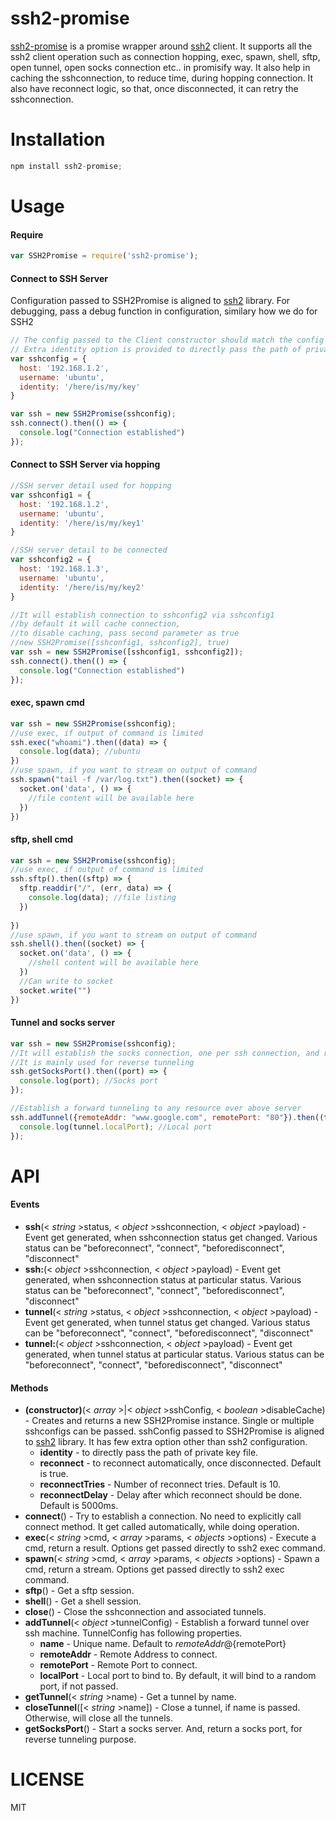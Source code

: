 ssh2-promise
===========

[ssh2-promise](https://github.com/sanketbajoria/ssh2-promise) is a promise wrapper around [ssh2](https://www.npmjs.com/package/ssh2) client. It supports all the ssh2 client operation such as connection hopping, exec, spawn, shell, sftp, open tunnel, open socks connection etc.. in promisify way. It also help in caching the sshconnection, to reduce time, during hopping connection. It also have reconnect logic, so that, once disconnected, it can retry the sshconnection.

Installation
===============

```javascript
npm install ssh2-promise;
```


Usage
===============

#### Require

```javascript
var SSH2Promise = require('ssh2-promise');
```

#### Connect to SSH Server

Configuration passed to SSH2Promise is aligned to [ssh2](https://www.npmjs.com/package/ssh2) library. For debugging, pass a debug function in configuration, similary how we do for SSH2

```javascript
// The config passed to the Client constructor should match the config required by ssh2.
// Extra identity option is provided to directly pass the path of private key file
var sshconfig = {
  host: '192.168.1.2',
  username: 'ubuntu',
  identity: '/here/is/my/key'
}

var ssh = new SSH2Promise(sshconfig);
ssh.connect().then(() => {
  console.log("Connection established") 
});

```
#### Connect to SSH Server via hopping

```javascript
//SSH server detail used for hopping
var sshconfig1 = {
  host: '192.168.1.2',
  username: 'ubuntu',
  identity: '/here/is/my/key1'
}

//SSH server detail to be connected
var sshconfig2 = {
  host: '192.168.1.3',
  username: 'ubuntu',
  identity: '/here/is/my/key2'
}

//It will establish connection to sshconfig2 via sshconfig1
//by default it will cache connection, 
//to disable caching, pass second parameter as true
//new SSH2Promise([sshconfig1, sshconfig2], true)
var ssh = new SSH2Promise([sshconfig1, sshconfig2]);
ssh.connect().then(() => {
  console.log("Connection established") 
});

```

#### exec, spawn cmd

```javascript
var ssh = new SSH2Promise(sshconfig);
//use exec, if output of command is limited
ssh.exec("whoami").then((data) => {
  console.log(data); //ubuntu
})
//use spawn, if you want to stream on output of command
ssh.spawn("tail -f /var/log.txt").then((socket) => {
  socket.on('data', () => {
    //file content will be available here
  })
})
```

#### sftp, shell cmd

```javascript
var ssh = new SSH2Promise(sshconfig);
//use exec, if output of command is limited
ssh.sftp().then((sftp) => {
  sftp.readdir("/", (err, data) => {
    console.log(data); //file listing
  })
  
})
//use spawn, if you want to stream on output of command
ssh.shell().then((socket) => {
  socket.on('data', () => {
    //shell content will be available here
  })
  //Can write to socket 
  socket.write("")
})
```

#### Tunnel and socks server

```javascript
var ssh = new SSH2Promise(sshconfig);
//It will establish the socks connection, one per ssh connection, and return the port
//It is mainly used for reverse tunneling
ssh.getSocksPort().then((port) => {
  console.log(port); //Socks port
});

//Establish a forward tunneling to any resource over above server
ssh.addTunnel({remoteAddr: "www.google.com", remotePort: "80"}).then((tunnel) => {
  console.log(tunnel.localPort); //Local port 
});
```

API
===============

#### Events
* **ssh**(< _string_ >status, < _object_ >sshconnection, < _object_ >payload) - Event get generated, when sshconnection status get changed. Various status can be "beforeconnect", "connect", "beforedisconnect", "disconnect"
* **ssh:<status>**(< _object_ >sshconnection, < _object_ >payload) - Event get generated, when sshconnection status at particular status. Various status can be "beforeconnect", "connect", "beforedisconnect", "disconnect"
* **tunnel**(< _string_ >status, < _object_ >sshconnection, < _object_ >payload) - Event get generated, when tunnel status get changed. Various status can be "beforeconnect", "connect", "beforedisconnect", "disconnect"
* **tunnel:<status>**(< _object_ >sshconnection, < _object_ >payload) - Event get generated, when tunnel status at particular status. Various status can be "beforeconnect", "connect", "beforedisconnect", "disconnect"


#### Methods
* **(constructor)**(< _array_ >|< _object_ >sshConfig, < _boolean_ >disableCache) - Creates and returns a new SSH2Promise instance. Single or multiple sshconfigs can be passed. sshConfig passed to SSH2Promise is aligned to [ssh2](https://www.npmjs.com/package/ssh2) library. It has few extra option other than ssh2 configuration.
  * **identity** - to directly pass the path of private key file.
  * **reconnect** - to reconnect automatically, once disconnected. Default is true.
  * **reconnectTries** - Number of reconnect tries. Default is 10.
  * **reconnectDelay** - Delay after which reconnect should be done. Default is 5000ms. 
* **connect**() - Try to establish a connection. No need to explicitly call connect method. It get called automatically, while doing operation.
* **exec**(< _string_ >cmd, < _array_ >params, < _objects_ >options) - Execute a cmd, return a result. Options get passed directly to ssh2 exec command.
* **spawn**(< _string_ >cmd, < _array_ >params, < _objects_ >options) - Spawn a cmd, return a stream. Options get passed directly to ssh2 exec command.
* **sftp**() - Get a sftp session.
* **shell**() - Get a shell session.
* **close**() - Close the sshconnection and associated tunnels.
* **addTunnel**(< _object_ >tunnelConfig) - Establish a forward tunnel over ssh machine. TunnelConfig has following properties.
  * **name** - Unique name. Default to ${remoteAddr}@${remotePort}
  * **remoteAddr** - Remote Address to connect.
  * **remotePort** - Remote Port to connect.
  * **localPort** - Local port to bind to. By default, it will bind to a random port, if not passed. 
* **getTunnel**(< _string_ >name) - Get a tunnel by name.
* **closeTunnel**([< _string_ >name]) - Close a tunnel, if name is passed. Otherwise, will close all the tunnels.
* **getSocksPort**() - Start a socks server. And, return a socks port, for reverse tunneling purpose.

LICENSE
===============
MIT